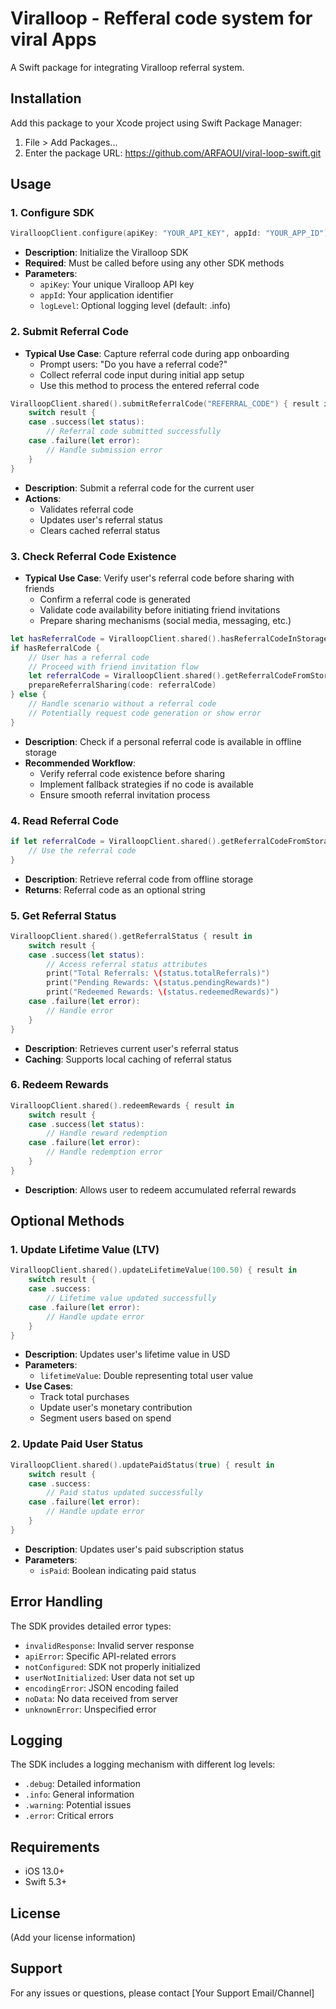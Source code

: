 # Viralloop - Refferal code system for viral Apps

A Swift package for integrating Viralloop referral system.

## Installation

Add this package to your Xcode project using Swift Package Manager:

1. File > Add Packages...
2. Enter the package URL: https://github.com/ARFAOUI/viral-loop-swift.git

## Usage

### 1. Configure SDK
```swift
ViralloopClient.configure(apiKey: "YOUR_API_KEY", appId: "YOUR_APP_ID")
```
- **Description**: Initialize the Viralloop SDK
- **Required**: Must be called before using any other SDK methods
- **Parameters**:
  - `apiKey`: Your unique Viralloop API key
  - `appId`: Your application identifier
  - `logLevel`: Optional logging level (default: .info)

### 2. Submit Referral Code
- **Typical Use Case**: Capture referral code during app onboarding
  - Prompt users: "Do you have a referral code?"
  - Collect referral code input during initial app setup
  - Use this method to process the entered referral code

```swift
ViralloopClient.shared().submitReferralCode("REFERRAL_CODE") { result in
    switch result {
    case .success(let status):
        // Referral code submitted successfully
    case .failure(let error):
        // Handle submission error
    }
}
```
- **Description**: Submit a referral code for the current user
- **Actions**: 
  - Validates referral code
  - Updates user's referral status
  - Clears cached referral status

### 3. Check Referral Code Existence
- **Typical Use Case**: Verify user's referral code before sharing with friends
  - Confirm a referral code is generated
  - Validate code availability before initiating friend invitations
  - Prepare sharing mechanisms (social media, messaging, etc.)

```swift
let hasReferralCode = ViralloopClient.shared().hasReferralCodeInStorage
if hasReferralCode {
    // User has a referral code
    // Proceed with friend invitation flow
    let referralCode = ViralloopClient.shared().getReferralCodeFromStorage()
    prepareReferralSharing(code: referralCode)
} else {
    // Handle scenario without a referral code
    // Potentially request code generation or show error
}
```
- **Description**: Check if a personal referral code is available in offline storage
- **Recommended Workflow**:
  - Verify referral code existence before sharing
  - Implement fallback strategies if no code is available
  - Ensure smooth referral invitation process

### 4. Read Referral Code
```swift
if let referralCode = ViralloopClient.shared().getReferralCodeFromStorage() {
    // Use the referral code
}
```
- **Description**: Retrieve referral code from offline storage
- **Returns**: Referral code as an optional string

### 5. Get Referral Status
```swift
ViralloopClient.shared().getReferralStatus { result in
    switch result {
    case .success(let status):
        // Access referral status attributes
        print("Total Referrals: \(status.totalReferrals)")
        print("Pending Rewards: \(status.pendingRewards)")
        print("Redeemed Rewards: \(status.redeemedRewards)")
    case .failure(let error):
        // Handle error
    }
}
```
- **Description**: Retrieves current user's referral status
- **Caching**: Supports local caching of referral status

### 6. Redeem Rewards
```swift
ViralloopClient.shared().redeemRewards { result in
    switch result {
    case .success(let status):
        // Handle reward redemption
    case .failure(let error):
        // Handle redemption error
    }
}
```
- **Description**: Allows user to redeem accumulated referral rewards

## Optional Methods

### 1. Update Lifetime Value (LTV)
```swift
ViralloopClient.shared().updateLifetimeValue(100.50) { result in
    switch result {
    case .success:
        // Lifetime value updated successfully
    case .failure(let error):
        // Handle update error
    }
}
```
- **Description**: Updates user's lifetime value in USD
- **Parameters**: 
  - `lifetimeValue`: Double representing total user value
- **Use Cases**:
  - Track total purchases
  - Update user's monetary contribution
  - Segment users based on spend

### 2. Update Paid User Status
```swift
ViralloopClient.shared().updatePaidStatus(true) { result in
    switch result {
    case .success:
        // Paid status updated successfully
    case .failure(let error):
        // Handle update error
    }
}
```
- **Description**: Updates user's paid subscription status
- **Parameters**: 
  - `isPaid`: Boolean indicating paid status

## Error Handling

The SDK provides detailed error types:
- `invalidResponse`: Invalid server response
- `apiError`: Specific API-related errors
- `notConfigured`: SDK not properly initialized
- `userNotInitialized`: User data not set up
- `encodingError`: JSON encoding failed
- `noData`: No data received from server
- `unknownError`: Unspecified error

## Logging

The SDK includes a logging mechanism with different log levels:
- `.debug`: Detailed information
- `.info`: General information
- `.warning`: Potential issues
- `.error`: Critical errors

## Requirements
- iOS 13.0+
- Swift 5.3+

## License
(Add your license information)

## Support
For any issues or questions, please contact [Your Support Email/Channel]
